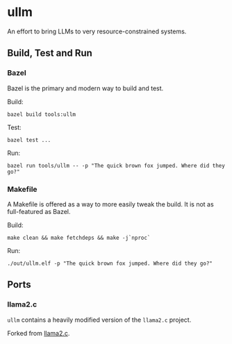 # ullm

An effort to bring LLMs to very resource-constrained systems.

## Build, Test and Run

### Bazel

Bazel is the primary and modern way to build and test.

Build:

```
bazel build tools:ullm
```

Test:

```
bazel test ...
```

Run:

```
bazel run tools/ullm -- -p "The quick brown fox jumped. Where did they go?"
```

### Makefile

A Makefile is offered as a way to more easily tweak the build. It is not as
full-featured as Bazel.

Build:

```
make clean && make fetchdeps && make -j`nproc`
```

Run:

```
./out/ullm.elf -p "The quick brown fox jumped. Where did they go?"
```

## Ports

### llama2.c

`ullm` contains a heavily modified version of the `llama2.c` project.

Forked from [llama2.c](https://github.com/karpathy/llama2.c/tree/350e04fe35433e6d2941dce5a1f53308f87058eb).
